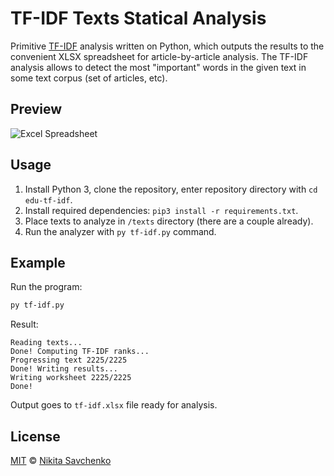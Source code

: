 # TF-IDF Texts Statical Analysis

Primitive [TF-IDF](https://en.wikipedia.org/wiki/Tf%E2%80%93idf) analysis written on Python, which outputs the results to the convenient XLSX spreadsheet for article-by-article analysis. The TF-IDF analysis allows to detect the most "important" words in the given text in some text corpus (set of articles, etc).

Preview
-------

![Excel Spreadsheet](https://user-images.githubusercontent.com/4989256/31280494-2f061e40-aab5-11e7-93b2-60f7a9341121.png)

Usage
-----

1. Install Python 3, clone the repository, enter repository directory with `cd edu-tf-idf`.
2. Install required dependencies: `pip3 install -r requirements.txt`.
3. Place texts to analyze in `/texts` directory (there are a couple already).
4. Run the analyzer with `py tf-idf.py` command.

Example
-------

Run the program:

```bash
py tf-idf.py
```

Result:

```text
Reading texts...
Done! Computing TF-IDF ranks...
Progressing text 2225/2225
Done! Writing results...
Writing worksheet 2225/2225
Done!
```

Output goes to `tf-idf.xlsx` file ready for analysis.

License
-------

[MIT](license) © [Nikita Savchenko](https://nikita.tk)
